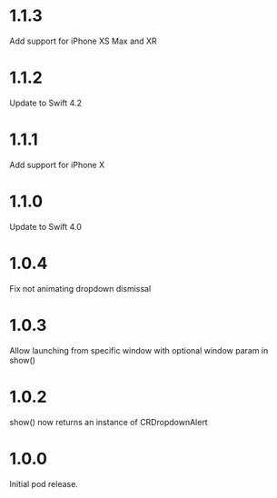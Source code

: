 # 1.1.3

Add support for iPhone XS Max and XR

# 1.1.2

Update to Swift 4.2

# 1.1.1

Add support for iPhone X

# 1.1.0

Update to Swift 4.0

# 1.0.4

Fix not animating dropdown dismissal

# 1.0.3

Allow launching from specific window with optional window param in show()

# 1.0.2

show() now returns an instance of CRDropdownAlert

# 1.0.0

Initial pod release.
